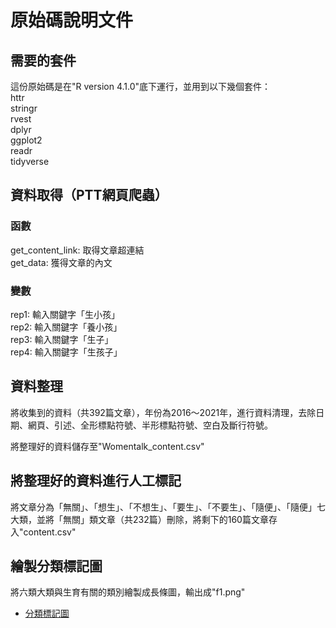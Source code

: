 # 原始碼說明文件

## 需要的套件

這份原始碼是在"R version 4.1.0"底下運行，並用到以下幾個套件：  
httr  
stringr  
rvest  
dplyr  
ggplot2  
readr  
tidyverse  


## 資料取得（PTT網頁爬蟲）

### 函數
get_content_link: 取得文章超連結  
get_data: 獲得文章的內文  
### 變數  
rep1: 輸入關鍵字「生小孩」  
rep2: 輸入關鍵字「養小孩」  
rep3: 輸入關鍵字「生子」  
rep4: 輸入關鍵字「生孩子」

## 資料整理

將收集到的資料（共392篇文章），年份為2016～2021年，進行資料清理，去除日期、網頁、引述、全形標點符號、半形標點符號、空白及斷行符號。  

將整理好的資料儲存至"Womentalk_content.csv"

## 將整理好的資料進行人工標記

將文章分為「無關」、「想生」、「不想生」、「要生」、「不要生」、「隨便」、「隨便」七大類，並將「無關」類文章（共232篇）刪除，將剩下的160篇文章存入"content.csv"

## 繪製分類標記圖

將六類大類與生育有關的類別繪製成長條圖，輸出成"f1.png"

- [分類標記圖](./f1.png)












